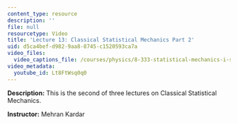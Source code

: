 ```yaml
---
content_type: resource
description: ''
file: null
resourcetype: Video
title: 'Lecture 13: Classical Statistical Mechanics Part 2'
uid: d5ca4bef-d982-9aa8-8745-c1520593ca7a
video_files:
  video_captions_file: /courses/physics/8-333-statistical-mechanics-i-statistical-mechanics-of-particles-fall-2013/video-lectures/lecture-13-classical-statistical-mechanics-part-2/Lt8FtWsq0q0.vtt
video_metadata:
  youtube_id: Lt8FtWsq0q0
---
```


**Description:** This is the second of three lectures on Classical Statistical Mechanics.

**Instructor:** Mehran Kardar